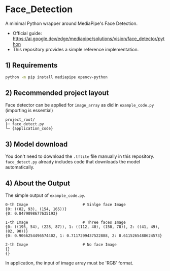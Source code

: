 # Face_Detection
A minimal Python wrapper around MediaPipe's Face Detection.


- Official guide: https://ai.google.dev/edge/mediapipe/solutions/vision/face_detector/python
- This repository provides a simple reference implementation.

## 1) Requirements

``` bash
python -m pip install mediapipe opencv-python
```

## 2) Recommended project layout

Face detector can be applied for `image_array` as did in `example_code.py`
(importing is essential)

```
project_root/
├─ face_detect.py
└─ {application_code}
```

## 3) Model download
You don't need to download the `.tflite` file manually in this repository.
`face_detect.py` already includes code that downloads the model automatically.


## 4) About the Output
The simple output of `example_code.py`.
```
0-th Image                        # Sinlge face Image
{0: ((82, 93), (154, 165))}
{0: 0.8479098677635193}

1-th Image                        # Three faces Image
{0: ((195, 54), (228, 87)), 1: ((112, 40), (150, 78)), 2: ((41, 49), (82, 90))}
{0: 0.9066254496574402, 1: 0.7117299437522888, 2: 0.6115265488624573}

2-th Image                        # No face Image
{}
{}
```
In application, the input of image array must be 'RGB' format.
